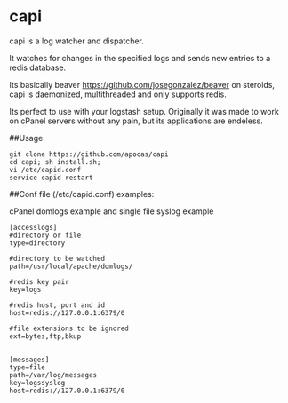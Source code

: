 capi
====

capi is a log watcher and dispatcher.

It watches for changes in the specified logs and sends new entries to a redis database.

Its basically beaver https://github.com/josegonzalez/beaver on steroids, capi is daemonized, multithreaded and only supports redis.

Its perfect to use with your logstash setup.
Originally it was made to work on cPanel servers without any pain, but its applications are endeless.

##Usage:
```
git clone https://github.com/apocas/capi
cd capi; sh install.sh;
vi /etc/capid.conf
service capid restart
```

##Conf file (/etc/capid.conf) examples:

cPanel domlogs example and single file syslog example

```
[accesslogs]
#directory or file
type=directory

#directory to be watched
path=/usr/local/apache/domlogs/

#redis key pair
key=logs

#redis host, port and id
host=redis://127.0.0.1:6379/0

#file extensions to be ignored
ext=bytes,ftp,bkup


[messages]
type=file
path=/var/log/messages
key=logssyslog
host=redis://127.0.0.1:6379/0
```
